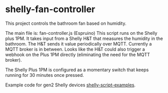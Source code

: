 # shelly-fan-controller

This project controls the bathroom fan based on humidity.

The main file is: fan-controller.js (Espruino) This script runs on the Shelly plus 1PM.
It takes input from a Shelly H&T that measures the humidity in the bathroom. The H&T sends it value periodically over MQTT. Currently a MQTT broker is in between. Looks like the H&T could also trigger a webhook on the Plus 1PM directly (eliminating the need for the MQTT broker).

The Shelly Plus 1PM is configured as a momentary switch that keeps running for 30 minutes once pressed.

Example code for gen2 Shelly devices [shelly-script-examples](https://github.com/ALLTERCO/shelly-script-examples).
